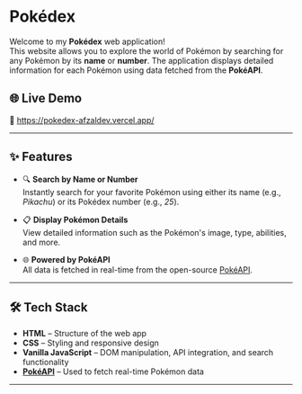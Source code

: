 # Pokédex

Welcome to my **Pokédex** web application!  
This website allows you to explore the world of Pokémon by searching for any Pokémon by its **name** or **number**. The application displays detailed information for each Pokémon using data fetched from the **PokéAPI**.

## 🌐 Live Demo

🔗 https://pokedex-afzaldev.vercel.app/
<!-- Replace the '#' above with your actual deployment link -->

---

## ✨ Features

- 🔍 **Search by Name or Number**  
  Instantly search for your favorite Pokémon using either its name (e.g., *Pikachu*) or its Pokédex number (e.g., *25*).

- 📋 **Display Pokémon Details**  
  View detailed information such as the Pokémon's image, type, abilities, and more.

- 🌐 **Powered by PokéAPI**  
  All data is fetched in real-time from the open-source [PokéAPI](https://pokeapi.co/).

---

## 🛠️ Tech Stack

- **HTML** – Structure of the web app  
- **CSS** – Styling and responsive design  
- **Vanilla JavaScript** – DOM manipulation, API integration, and search functionality  
- **[PokéAPI](https://pokeapi.co/)** – Used to fetch real-time Pokémon data

---
